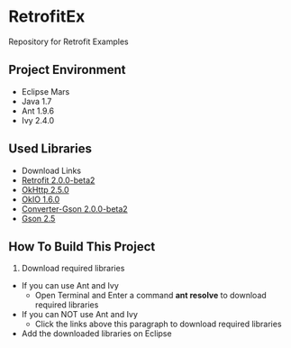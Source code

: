 # RetrofitEx
Repository for Retrofit Examples

## Project Environment
- Eclipse Mars
- Java 1.7
- Ant 1.9.6
- Ivy 2.4.0

## Used Libraries
- Download Links
- [Retrofit 2.0.0-beta2](http://central.maven.org/maven2/com/squareup/retrofit/retrofit/2.0.0-beta2/retrofit-2.0.0-beta2.jar)
- [OkHttp 2.5.0](http://central.maven.org/maven2/com/squareup/okhttp/okhttp/2.5.0/okhttp-2.5.0.jar)
- [OkIO 1.6.0](http://central.maven.org/maven2/com/squareup/okio/okio/1.6.0/okio-1.6.0.jar)
- [Converter-Gson 2.0.0-beta2](http://central.maven.org/maven2/com/squareup/retrofit/converter-gson/2.0.0-beta2/converter-gson-2.0.0-beta2.jar)
- [Gson 2.5](http://central.maven.org/maven2/com/google/code/gson/gson/2.5/gson-2.5.jar)

## How To Build This Project
1. Download required libraries 
 - If you can use Ant and Ivy
   - Open Terminal and Enter a command **ant resolve** to download required libraries
 - If you can NOT use Ant and Ivy
   - Click the links above this paragraph to download required libraries
- Add the downloaded libraries on Eclipse